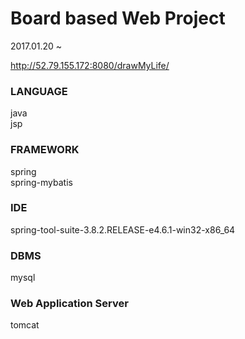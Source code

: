 # Board based Web Project

2017.01.20 ~    

http://52.79.155.172:8080/drawMyLife/    

### LANGUAGE  
java  
jsp  

### FRAMEWORK
spring  
spring-mybatis  

### IDE
spring-tool-suite-3.8.2.RELEASE-e4.6.1-win32-x86_64  

### DBMS
mysql  

### Web Application Server  
tomcat  
